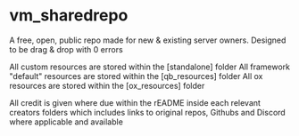# vm_sharedrepo
A free, open, public repo made for new &amp; existing server owners. Designed to be drag &amp; drop with 0 errors


All custom resources are stored within the [standalone] folder
All framework "default" resources are stored within the [qb_resources] folder
All ox resources are stored within the [ox_resources] folder

All credit is given where due within the rEADME inside each relevant creators folders which includes links to original repos, Githubs and Discord where applicable and available
